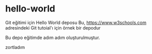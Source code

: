 # hello-world
Git eğitimi için Hello World deposu
Bu, https://www.w3schools.com adresindeki Git tutoial'ı için örnek bir depodur

Bu depo eğitimde adım adım oluşturulmuştur.

zortladım
